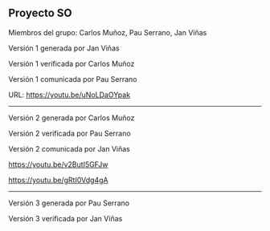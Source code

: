 ## Proyecto SO
Miembros del grupo: Carlos Muñoz, Pau Serrano, Jan Viñas

Versión 1 generada por Jan Viñas

Versión 1 verificada por Carlos Muñoz

Versión 1 comunicada por Pau Serrano

URL: https://youtu.be/uNoLDaOYpak

---

Versión 2 generada por Carlos Muñoz

Versión 2 verificada por Pau Serrano

Versión 2 comunicada por Jan Viñas

https://youtu.be/v2ButI5GFJw

https://youtu.be/gRtI0Vdg4gA

---

Versión 3 generada por Pau Serrano

Versión 3 verificada por Jan Viñas
